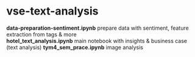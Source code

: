 # vse-text-analysis

**data-preparation-sentiment.ipynb** prepare data with sentiment, feature extraction from tags & more  
**hotel_text_analysis.ipynb** main notebook with insights & business case (text analysis)
**tym4_sem_prace.ipynb** image analysis
